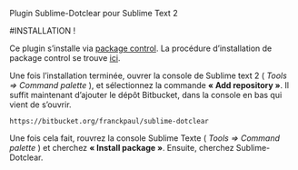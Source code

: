 Plugin Sublime-Dotclear pour Sublime Text 2

#INSTALLATION !



Ce plugin s’installe via [package control](http://wbond.net/sublime_packages/package_control).
La procédure d’installation de package control se trouve [ici](http://wbond.net/sublime_packages/package_control/installation).

Une fois l’installation terminée, ouvrer la console de Sublime text 2 ( *Tools => Command palette* ), et sélectionnez la commande **« Add repository »**.
Il suffit maintenant d’ajouter le dépôt Bitbucket, dans la console en bas qui vient de s’ouvrir.

	https://bitbucket.org/franckpaul/sublime-dotclear

Une fois cela fait, rouvrez la console Sublime Texte ( *Tools => Command palette* ) et cherchez **« Install package »**. Ensuite, cherchez Sublime-Dotclear.